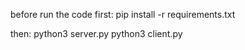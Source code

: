 before run the code first:
pip install -r requirements.txt

then:
python3 server.py
python3 client.py
